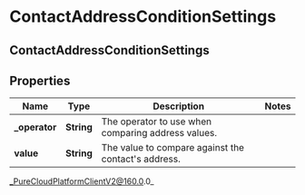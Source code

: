 # ContactAddressConditionSettings

## ContactAddressConditionSettings

## Properties

|Name | Type | Description | Notes|
|------------ | ------------- | ------------- | -------------|
| **_operator** | **String** | The operator to use when comparing address values. | |
| **value** | **String** | The value to compare against the contact&#39;s address. | |



_PureCloudPlatformClientV2@160.0.0_
